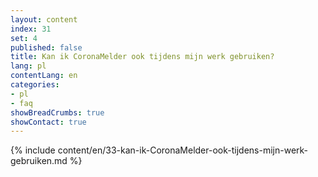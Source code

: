 ```yaml
---
layout: content
index: 31
set: 4
published: false
title: Kan ik CoronaMelder ook tijdens mijn werk gebruiken?
lang: pl
contentLang: en
categories:
- pl
- faq
showBreadCrumbs: true
showContact: true
---
```

{% include content/en/33-kan-ik-CoronaMelder-ook-tijdens-mijn-werk-gebruiken.md %}
